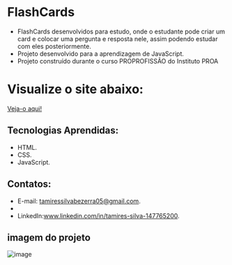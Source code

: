 # FlashCards

- FlashCards desenvolvidos para estudo, onde o estudante pode criar um card e colocar uma pergunta e resposta nele, assim podendo estudar com eles posteriormente.
- Projeto desenvolvido para a aprendizagem de JavaScript.
- Projeto construído durante o curso PROPROFISSÃO do Instituto PROA

# Visualize o site abaixo:

[Veja-o aqui!](https://flash-cards-murex-delta.vercel.app/)


## Tecnologias Aprendidas:

- HTML.
- CSS.
- JavaScript.

## Contatos:

- E-mail: [tamiressilvabezerra05@gmail.com](mailto:tamiressilvabezerra05@gmail.com).
- 
- LinkedIn:www.linkedin.com/in/tamires-silva-147765200.

## imagem do projeto

![image](https://github.com/tamiressil/FlashCards/assets/163886976/0f9b04e2-91bf-4a46-a8cc-ffdb5420a714)
